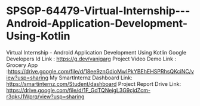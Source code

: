 # SPSGP-64479-Virtual-Internship---Android-Application-Development-Using-Kotlin
Virtual Internship - Android Application Development Using Kotlin
Google Developers Id Link : https://g.dev/vanigarg
Project Video Demo Link : Grocery App :https://drive.google.com/file/d/18ee9znGdioMwIPkYBEhEHSPRhsQKciNC/view?usp=sharing
My SmartInternz Dashboard Link: https://smartinternz.com/Student/dashboard
Project Report Drive Link: https://drive.google.com/file/d/1F_GdTQNeigL3G9cjdZcm-r3qkrJ1Wprq/view?usp=sharing
